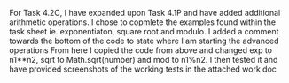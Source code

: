 For Task 4.2C, I have expanded upon Task 4.1P and have added additional arithmetic operations. I chose to copmlete the examples found within the task sheet ie. exponentiaton, square root and modulo.
I added a comment towards the bottom of the code to state where I am starting the advanced operations
From here I copied the code from above and changed exp to n1**n2, sqrt to Math.sqrt(number) and mod to n1%n2.
I then tested it and have provided screenshots of the working tests in the attached work doc
